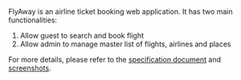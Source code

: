 FlyAway is an airline ticket booking web application. It has two main functionalities:  
1. Allow guest to search and book flight
2. Allow admin to manage master list of flights, airlines and places

For more details, please refer to the [specification document](https://docs.google.com/document/d/1unn9Q1g8tSnU983SJ9Ze3DedAJca3EnWRpSPYAc3ONI/edit?usp=sharing) and [screenshots](https://docs.google.com/document/d/1pL2gC8gQOXXEtkDiEOlsnL9yR8t-Zt-50ypbBhoYaTI/edit?usp=sharing).

